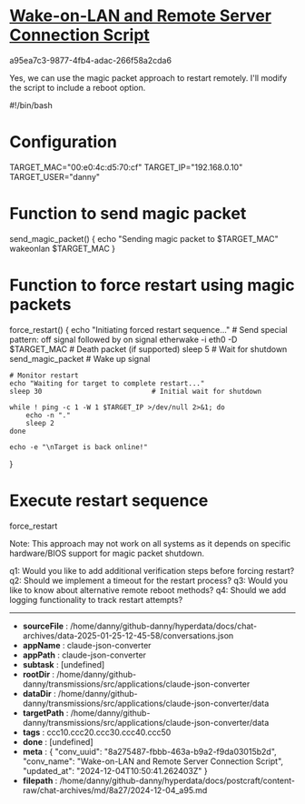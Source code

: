 # [Wake-on-LAN and Remote Server Connection Script](https://claude.ai/chat/8a275487-fbbb-463a-b9a2-f9da03015b2d)

a95ea7c3-9877-4fb4-adac-266f58a2cda6

 Yes, we can use the magic packet approach to restart remotely. I'll modify the script to include a reboot option.

<antArtifact identifier="remote-power-control" type="application/vnd.ant.code" language="bash" title="Remote Power Control Script">
#!/bin/bash

# Configuration
TARGET_MAC="00:e0:4c:d5:70:cf"
TARGET_IP="192.168.0.10"
TARGET_USER="danny"

# Function to send magic packet
send_magic_packet() {
    echo "Sending magic packet to $TARGET_MAC"
    wakeonlan $TARGET_MAC
}

# Function to force restart using magic packets
force_restart() {
    echo "Initiating forced restart sequence..."
    # Send special pattern: off signal followed by on signal
    etherwake -i eth0 -D $TARGET_MAC    # Death packet (if supported)
    sleep 5                             # Wait for shutdown
    send_magic_packet                   # Wake up signal
    
    # Monitor restart
    echo "Waiting for target to complete restart..."
    sleep 30                           # Initial wait for shutdown
    
    while ! ping -c 1 -W 1 $TARGET_IP >/dev/null 2>&1; do
        echo -n "."
        sleep 2
    done
    
    echo -e "\nTarget is back online!"
}

# Execute restart sequence
force_restart
</antArtifact>

Note: This approach may not work on all systems as it depends on specific hardware/BIOS support for magic packet shutdown.

q1: Would you like to add additional verification steps before forcing restart?
q2: Should we implement a timeout for the restart process?
q3: Would you like to know about alternative remote reboot methods?
q4: Should we add logging functionality to track restart attempts?

---

* **sourceFile** : /home/danny/github-danny/hyperdata/docs/chat-archives/data-2025-01-25-12-45-58/conversations.json
* **appName** : claude-json-converter
* **appPath** : claude-json-converter
* **subtask** : [undefined]
* **rootDir** : /home/danny/github-danny/transmissions/src/applications/claude-json-converter
* **dataDir** : /home/danny/github-danny/transmissions/src/applications/claude-json-converter/data
* **targetPath** : /home/danny/github-danny/transmissions/src/applications/claude-json-converter/data
* **tags** : ccc10.ccc20.ccc30.ccc40.ccc50
* **done** : [undefined]
* **meta** : {
  "conv_uuid": "8a275487-fbbb-463a-b9a2-f9da03015b2d",
  "conv_name": "Wake-on-LAN and Remote Server Connection Script",
  "updated_at": "2024-12-04T10:50:41.262403Z"
}
* **filepath** : /home/danny/github-danny/hyperdata/docs/postcraft/content-raw/chat-archives/md/8a27/2024-12-04_a95.md